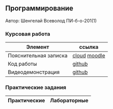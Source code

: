 ## Программирование

Автор: Шенгелай Всеволод ПИ-б-о-201(1)

### Курсовая работа

| Элемент | ссылка |
| ------------ | ------------ |
| Пояснительная записка | [cloud](https://cloud.mail.ru/public/AaEq/HPmMYH3C4) [moodle](https://moodle.cfuv.ru/mod/assign/view.php?id=282172)|
| Код работы | [github](https://github.com/VsevolodShengelai/Programming/tree/master/Kursovaya_rabota) |
| Видеодемонстрация | [github](https://github.com/VsevolodShengelai/Programming/tree/master/Kursovaya_rabota) |

### Практические задания

| Практические | Лабораторные |
| ------------ | ------------ |
